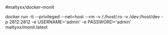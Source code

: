 #maltyxx/docker-monit

docker run -ti --privileged --net=host --rm -v /:/host/:ro -v /dev:/host/dev -p 2812:2812 -e USERNAME='admin' -e PASSWORD='admin' maltyxx/monit:latest